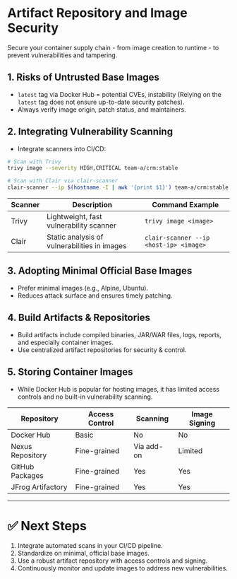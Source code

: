 # Artifact Repository and Image Security

Secure your container supply chain - from image creation to runtime - to prevent vulnerabilities and tampering.

## 1. Risks of Untrusted Base Images
- `latest` tag via Docker Hub = potential CVEs, instability (Relying on the `latest` tag does not ensure up-to-date security patches).
- Always verify image origin, patch status, and maintainers.

## 2. Integrating Vulnerability Scanning
- Integrate scanners into CI/CD:

```bash
# Scan with Trivy
trivy image --severity HIGH,CRITICAL team-a/crm:stable

# Scan with Clair via clair-scanner
clair-scanner --ip $(hostname -I | awk '{print $1}') team-a/crm:stable
```

| Scanner | Description                                  | Command Example                        |
|---------|----------------------------------------------|----------------------------------------|
| Trivy   | Lightweight, fast vulnerability scanner      | `trivy image <image>`                  |
| Clair   | Static analysis of vulnerabilities in images | `clair-scanner --ip <host-ip> <image>` |

## 3. Adopting Minimal Official Base Images
- Prefer minimal images (e.g., Alpine, Ubuntu).
- Reduces attack surface and ensures timely patching.

## 4. Build Artifacts & Repositories
- Build artifacts include compiled binaries, JAR/WAR files, logs, reports, and especially container images.
- Use centralized artifact repositories for security & control.

## 5. Storing Container Images
- While Docker Hub is popular for hosting images, it has limited access controls and no built-in vulnerability scanning.

| Repository        | Access Control | Scanning   | Image Signing | 
|-------------------|----------------|------------|---------------|
| Docker Hub        | Basic          | No         | No            |
| Nexus Repository  | Fine-grained   | Via add-on | Limited       |
| GitHub Packages   | Fine-grained   | Yes        | Yes           |
| JFrog Artifactory | Fine-grained   | Yes        | Yes           |

---

# ✅ Next Steps
1. Integrate automated scans in your CI/CD pipeline.
2. Standardize on minimal, official base images.
3. Use a robust artifact repository with access controls and signing.
4. Continuously monitor and update images to address new vulnerabilities.